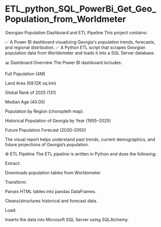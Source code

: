 # ETL_python_SQL_PowerBi_Get_Geo_Population_from_Worldmeter

Georgian Population Dashboard and ETL Pipeline
This project contains:

✅ A Power BI dashboard visualizing Georgia's population trends, forecasts, and regional distribution.
✅ A Python ETL script that scrapes Georgian population data from Worldometer and loads it into a SQL Server database.

📊 Dashboard Overview
The Power BI dashboard includes:

Full Population (4M)

Land Area (69.12K sq km)

Global Rank of 2025 (131)

Median Age (40.00)

Population by Region (choropleth map)

Historical Population of Georgia by Year (1955–2025)

Future Population Forecast (2030–2050)

The visual report helps understand past trends, current demographics, and future projections of Georgia’s population.


⚙️ ETL Pipeline
The ETL pipeline is written in Python and does the following:

Extract:

Downloads population tables from Worldometer.

Transform:

Parses HTML tables into pandas DataFrames.

Cleans/structures historical and forecast data.

Load:

Inserts the data into Microsoft SQL Server using SQLAlchemy.
